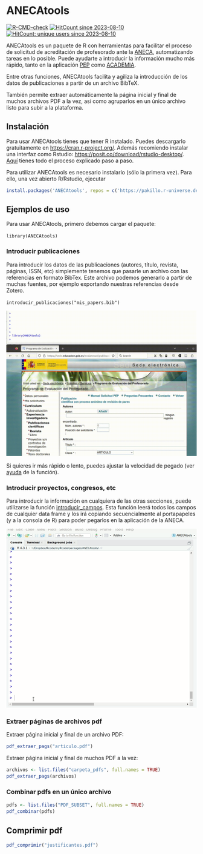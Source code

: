 
<!-- README.md is generated from README.Rmd. Please edit that file -->

# ANECAtools

<!-- badges: start -->

[![R-CMD-check](https://github.com/Pakillo/ANECAtools/actions/workflows/R-CMD-check.yaml/badge.svg)](https://github.com/Pakillo/ANECAtools/actions/workflows/R-CMD-check.yaml)
[![HitCount since
2023-08-10](https://hits.dwyl.com/Pakillo/ANECAtools.svg?style=flat-square)](https://hits.dwyl.com/Pakillo/ANECAtools)
[![HitCount: unique users since
2023-08-10](https://hits.dwyl.com/Pakillo/ANECAtools.svg?style=flat-square&show=unique)](https://hits.dwyl.com/Pakillo/ANECAtools)

<!-- badges: end -->

ANECAtools es un paquete de R con herramientas para facilitar el proceso
de solicitud de acreditación de profesorado ante la
[ANECA](https://www.aneca.es/), automatizando tareas en lo posible.
Puede ayudarte a introducir la información mucho más rápido, tanto en la
aplicación [PEP](https://www.aneca.es/personal-contratado) como
[ACADEMIA](https://www.aneca.es/personal-funcionario).

Entre otras funciones, ANECAtools facilita y agiliza la introducción de
los datos de publicaciones a partir de un archivo BibTeX.

También permite extraer automáticamente la página inicial y final de
muchos archivos PDF a la vez, así como agruparlos en un único archivo
listo para subir a la plataforma.

## Instalación

Para usar ANECAtools tienes que tener R instalado. Puedes descargarlo
gratuitamente en <https://cran.r-project.org/>. Además recomiendo
instalar una interfaz como Rstudio:
<https://posit.co/download/rstudio-desktop/>.
[Aquí](https://datacritica.org/2021/03/18/instalacion-de-r-y-rstudio-en-windows/)
tienes todo el proceso explicado paso a paso.

Para utilizar ANECAtools es necesario instalarlo (sólo la primera vez).
Para ello, una vez abierto R/Rstudio, ejecutar

``` r
install.packages('ANECAtools', repos = c('https://pakillo.r-universe.dev', 'https://cloud.r-project.org'))
```

## Ejemplos de uso

Para usar ANECAtools, primero debemos cargar el paquete:

`library(ANECAtools)`

### Introducir publicaciones

Para introducir los datos de las publicaciones (autores, título,
revista, páginas, ISSN, etc) simplemente tenemos que pasarle un archivo
con las referencias en formato BibTex. Este archivo podemos generarlo a
partir de muchas fuentes, por ejemplo exportando nuestras referencias
desde Zotero.

`introducir_publicaciones("mis_papers.bib")`

![](man/figures/ANECAtools.gif)

Si quieres ir más rápido o lento, puedes ajustar la velocidad de pegado
(ver
[ayuda](https://pakillo.github.io/ANECAtools/reference/introducir_publicaciones.html)
de la función).

### Introducir proyectos, congresos, etc

Para introducir la información en cualquiera de las otras secciones,
puede utilizarse la función
[introducir_campos](https://pakillo.github.io/ANECAtools/reference/introducir_campos.html).
Esta función leerá todos los campos de cualquier data frame y los irá
copiando secuencialmente al portapapeles (y a la consola de R) para
poder pegarlos en la aplicación de la ANECA.

![](man/figures/introducir_campos.gif)

### Extraer páginas de archivos pdf

Extraer página inicial y final de un archivo PDF:

``` r
pdf_extraer_pags("articulo.pdf")
```

Extraer página inicial y final de muchos PDF a la vez:

``` r
archivos <- list.files("carpeta_pdfs", full.names = TRUE)
pdf_extraer_pags(archivos)
```

### Combinar pdfs en un único archivo

``` r
pdfs <- list.files("PDF_SUBSET", full.names = TRUE)
pdf_combinar(pdfs)
```

## Comprimir pdf

``` r
pdf_comprimir("justificantes.pdf")
```
